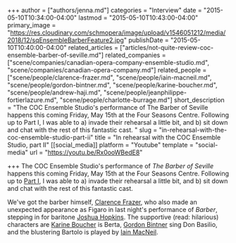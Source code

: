 +++
author = ["authors/jenna.md"]
categories = "Interview"
date = "2015-05-10T10:34:00-04:00"
lastmod = "2015-05-10T10:43:00-04:00"
primary_image = "https://res.cloudinary.com/schmopera/image/upload/v1546051212/media/2018/12/sqEnsembleBarberFeature2.jpg"
publishDate = "2015-05-10T10:40:00-04:00"
related_articles = ["articles/not-quite-review-coc-ensemble-barber-of-seville.md"]
related_companies = ["scene/companies/canadian-opera-company-ensemble-studio.md", "scene/companies/canadian-opera-company.md"]
related_people = ["scene/people/clarence-frazer.md", "scene/people/iain-macneil.md", "scene/people/gordon-bintner.md", "scene/people/karine-boucher.md", "scene/people/andrew-haji.md", "scene/people/jeanphilippe-fortierlazure.md", "scene/people/charlotte-burrage.md"]
short_description = "The COC Ensemble Studio&#039;s performance of The Barber of Seville happens this coming Friday, May 15th at the Four Seasons Centre. Following up to Part I, I was able to a) invade their rehearsal a little bit, and b) sit down and chat with the rest of this fantastic cast. "
slug = "in-rehearsal-with-the-coc-ensemble-studio-part-ii"
title = "In rehearsal with the COC Ensemble Studio, part II"
[[social_media]]
platform = "Youtube"
template = "social-media"
url = "https://youtu.be/Rx0ooWBedE8"

+++
The COC Ensemble Studio's performance of *The Barber of Seville* happens this coming Friday, May 15th at the Four Seasons Centre. Following up to [Part I](/in-rehearsal-with-the-coc-ensemble-studio/), I was able to a) invade their rehearsal a little bit, and b) sit down and chat with the rest of this fantastic cast. 

We've got the barber himself, [Clarence Frazer](/scene/people/clarence-frazer/), who also made an unexpected appearance as Figaro in last night's performance of *Barber*, stepping in for baritone [Joshua Hopkins](/talking-figaro-with-joshua-hopkins/). The supportive (read: hilarious) characters are [Karine Boucher](/scene/people/karine-boucher/) is Berta, [Gordon Bintner](/scene/people/gordon-bintner/) sing Don Basilio, and the blustering Bartolo is played by [Iain MacNeil](/scene/people/iain-macneil/).